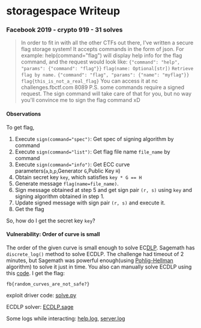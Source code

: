 # storagespace Writeup

### Facebook 2019 - crypto 919 - 31 solves

> In order to fit in with all the other CTFs out there, I've written a secure flag storage system!
It accepts commands in the form of json. For example: help(command="flag") will display help info for the flag command, and the request would look like:
`{"command": "help", "params": {"command": "flag"}}`
`flag(name: Optional[str])`
`Retrieve flag by name.`
`{"command": "flag", "params": {"name": "myflag"}}`
`flag{this_is_not_a_real_flag}`
You can access it at nc challenges.fbctf.com 8089
P.S. some commands require a signed request. The sign command will take care of that for you, but no way you'll convince me to sign the flag command xD

#### Observations

To get flag,

1. Execute `sign(command="spec")`: Get spec of signing algorithm by command
2. Execute `sign(command="list")`: Get flag file name `file_name` by command
3. Execute `sign(command="info")`: Get ECC curve parameters(`a`,`b`,`p`,Generator `G`,Public Key `H`)
4. Obtain secret key `key`, which satisfies `key * G == H`
5. Generate message `flag(name=file_name)`.
6. Sign message obtained at step 5 and get sign pair `(r, s)` using `key` and signing algorithm obtained in step 1.
7. Update signed message with sign pair `(r, s)` and execute it.
8. Get the flag

So, how do I get the secret key `key`?

#### Vulnerability: Order of curve is small

The order of the given curve is small enough to solve EC[DLP](https://en.wikipedia.org/wiki/Discrete_logarithm). Sagemath has `discrete_log()` method to solve ECDLP. The challenge had timeout of 2 minutes, but Sagemath was powerful enough(using [Pohlig-Hellman](https://en.wikipedia.org/wiki/Pohlig%E2%80%93Hellman_algorithm) algorithm) to solve it just in time. You also can manually solve ECDLP using this [code](https://github.com/hgarrereyn/Th3g3ntl3man-CTF-Writeups/blob/master/2017/picoCTF_2017/problems/cryptography/ECC2/ECC2.md). I get the flag:

```
fb{random_curves_are_not_safe?}
```

exploit driver code: [solve.py](solve.py)

ECDLP solver: [ECDLP.sage](ECDLP.sage)

Some logs while interacting: [help.log](help.log), [server.log](server.log)